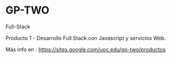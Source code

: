 # GP-TWO
 Full-Stack
 
Producto 1 - Desarrollo Full Stack con Javascript y servicios Web.

Más info en : https://sites.google.com/uoc.edu/gp-two/productos
